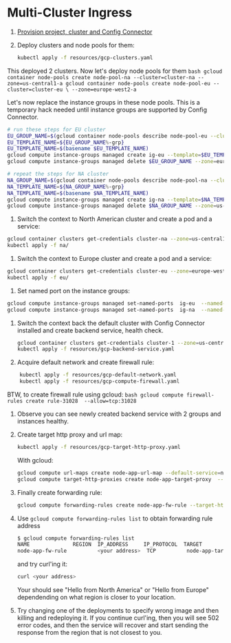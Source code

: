 # Multi-Cluster Ingress

1. [Provision project, cluster and Config Connector](../../provision.md)
1. Deploy clusters and node pools for them:

    ```bash
    kubectl apply -f resources/gcp-clusters.yaml
    ```

This deployed 2 clusters. Now let's deploy node pools for them
    ```bash
    gcloud container node-pools create node-pool-na --cluster=cluster-na --zone=us-central1-a
    gcloud container node-pools create node-pool-eu --cluster=cluster-eu \
        --zone=europe-west2-a
    ```

Let's now replace the instance groups in these node pools. This is a temporary hack needed until instance groups are supported by Config Connector.

```bash
# run these steps for EU cluster
EU_GROUP_NAME=$(gcloud container node-pools describe node-pool-eu --cluster=cluster-eu --zone=europe-west2-a --format='value[](instanceGroupUrls)')
EU_TEMPLATE_NAME=${EU_GROUP_NAME%-grp}
EU_TEMPLATE_NAME=$(basename $EU_TEMPLATE_NAME)
gcloud compute instance-groups managed create ig-eu --template=$EU_TEMPLATE_NAME --size=3 --zone=europe-west2-a
gcloud compute instance-groups managed delete $EU_GROUP_NAME --zone=europe-west2-a

# repeat the steps for NA cluster
NA_GROUP_NAME=$(gcloud container node-pools describe node-pool-na --cluster=cluster-na --zone=us-central1-a --format='value[](instanceGroupUrls)')
NA_TEMPLATE_NAME=${NA_GROUP_NAME%-grp}
NA_TEMPLATE_NAME=$(basename $NA_TEMPLATE_NAME)
gcloud compute instance-groups managed create ig-na --template=$NA_TEMPLATE_NAME --size=3 --zone=us-central1-a
gcloud compute instance-groups managed delete $NA_GROUP_NAME --zone=us-central1-a

```


1. Switch the context to North American cluster and create a pod and a service:

```bash
gcloud container clusters get-credentials cluster-na --zone=us-central1-a
kubectl apply -f na/
```

1. Switch the context to Europe cluster and create a pod and a service:

```bash
gcloud container clusters get-credentials cluster-eu --zone=europe-west2-a
kubectl apply -f eu/
```
1. Set named port on the instance groups:

```bash
gcloud compute instance-groups managed set-named-ports  ig-eu  --named-ports port31028:31028 --zone=europe-west2-a
gcloud compute instance-groups managed set-named-ports  ig-na  --named-ports port31028:31028 --zone=us-central1-a
```

1. Switch the context back the default cluster with Config Connector installed and create backend service, health check.

    ```bash
    gcloud container clusters get-credentials cluster-1 --zone=us-central1-b
    kubectl apply -f resources/gcp-backend-service.yaml
    ```

1. Acquire default network and create firewall rule:

```bash
    kubectl apply -f resources/gcp-default-network.yaml
    kubectl apply -f resources/gcp-compute-firewall.yaml
```



BTW, to create firewall rule using gcloud:
    ```bash
    gcloud compute firewall-rules create rule-31028  --allow=tcp:31028
    ```

1. Observe you can see newly created backend service with 2 groups and instances healthy.
1. Create target http proxy and url map:

    ```bash
    kubectl apply -f resources/gcp-target-http-proxy.yaml
    ```

    With gcloud:

    ```bash
    gcloud compute url-maps create node-app-url-map --default-service=node-app-backend-service
    gcloud compute target-http-proxies create node-app-target-proxy  --url-map=node-app-url-map
    ```
1. Finally create forwarding rule:
    ```bash
    gcloud compute forwarding-rules create node-app-fw-rule --target-http-proxy=node-app-target-proxy --global --ports=80
    ```
1. Use `gcloud compute forwarding-rules list` to obtain forwarding rule address 
    ```bash
    $ gcloud compute forwarding-rules list
    NAME              REGION  IP_ADDRESS     IP_PROTOCOL  TARGET
    node-app-fw-rule          <your address>  TCP          node-app-target-proxy
    ```
    and try curl'ing it:
    
    ```bash
    curl <your address>
    ```
    Your should see "Hello from North America" or "Hello from Europe" dependending on what region is closer to your location.

1. Try changing one of the deployments to specify wrong image and then killing and redeploying it. If you continue curl'ing, then you will see 502 error codes, and then the service will recover and start sending the response from the region that is not closest to you.